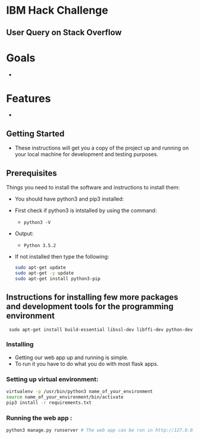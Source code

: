 # IBM Hack Challenge

## User Query on Stack Overflow

# Goals

- 

# Features

- 

## Getting Started

- These instructions will get you a copy of the project up and running on your local machine for development and testing purposes. 

## Prerequisites

Things you need to install the software and instructions to install them:

- You should have python3 and pip3 installed:

- First check if python3 is intstalled by using the command:

  - ``` python3 -V ```

- Output:

  - ```Python 3.5.2```

- If not installed then type the following:
  ```bash
  sudo apt-get update
  sudo apt-get -y update
  sudo apt-get install python3-pip
  ```

## Instructions for installing few more packages and development tools for the programming environment

``` sudo apt-get install build-essential libssl-dev libffi-dev python-dev```

### Installing

- Getting our web app up and running is simple. 
- To run it you have to do what you do with most flask apps.

### Setting up virtual environment:

```bash
virtualenv -p /usr/bin/python3 name_of_your_environment
source name_of_your_environment/bin/activate
pip3 install -r requirements.txt
```

### Running the web app :
```bash
python3 manage.py runserver # The web app can be run in http://127.0.0.1:8000
```






